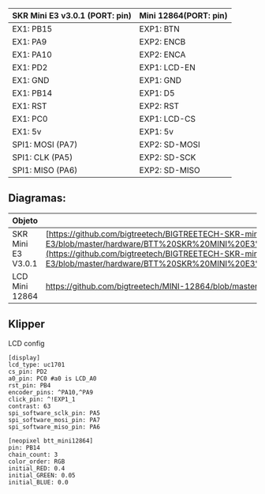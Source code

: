 | SKR Mini E3 v3.0.1 (PORT: pin) | Mini 12864(PORT: pin) | 
|---------------------------|-------------|
| EX1: PB15 | EXP1: BTN |
| EX1: PA9 | EXP2: ENCB |
| EX1: PA10 |	EXP2: ENCA |
| EX1: PD2 |	EXP1: LCD-EN |
| EX1: GND |	EXP1: GND |
| EX1: PB14 |	EXP1: D5 |
| EX1: RST |	EXP2: RST |
| EX1: PC0	| EXP1: LCD-CS |
|EX1: 5v |	EXP1: 5v |
|SPI1: MOSI (PA7)	| EXP2: SD-MOSI
|SPI1: CLK (PA5)	| EXP2: SD-SCK
|SPI1: MISO (PA6)	| EXP2: SD-MISO

## Diagramas:
| Objeto | Diagrama | 
|---------------------------|-------------|
| SKR Mini E3 V3.0.1 | [https://github.com/bigtreetech/BIGTREETECH-SKR-mini-E3/blob/master/hardware/BTT%20SKR%20MINI%20E3%20V3.0/Hardware/BTT%20E3%20SKR%20MINI%20V3.0_PIN.pdf](https://github.com/bigtreetech/BIGTREETECH-SKR-mini-E3/blob/master/hardware/BTT%20SKR%20MINI%20E3%20V3.0.1/Hardware/BTT%20E3%20SKR%20MINI%20V3.0.1_PIN.pdf) |
| LCD Mini 12864 | https://github.com/bigtreetech/MINI-12864/blob/master/mini12864_v2.0/Hardware/MINI12864%20V2.0-Pin.png |




## Klipper

LCD config

```
[display]
lcd_type: uc1701
cs_pin: PD2
a0_pin: PC0 #a0 is LCD_A0
rst_pin: PB4
encoder_pins: ^PA10,^PA9
click_pin: ^!EXP1_1
contrast: 63
spi_software_sclk_pin: PA5
spi_software_mosi_pin: PA7
spi_software_miso_pin: PA6

[neopixel btt_mini12864]
pin: PB14
chain_count: 3
color_order: RGB
initial_RED: 0.4
initial_GREEN: 0.05
initial_BLUE: 0.0
```
